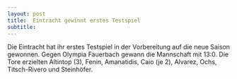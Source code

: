 ```yaml
---
layout: post
title:  Eintracht gewinnt erstes Testspiel
subtitle:  
---
```


Die Eintracht hat ihr erstes Testspiel in der Vorbereitung auf die neue Saison gewonnen. Gegen Olympia Fauerbach gewann die Mannschaft mit 13:0. Die Tore erzielten Altintop (3), Fenin, Amanatidis, Caio (je 2), Alvarez, Ochs, Titsch-Rivero und Steinhöfer.


